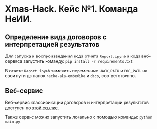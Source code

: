 # Xmas-Hack. Кейс №1. Команда НеИИ.

## Определение вида договоров с интерпретацией результатов
Для запуска и воспроизведения кода отчета `Report.ipynb` и кода веб-сервиса запустить команду:
`pip install -r requirements.txt`

В отчете `Report.ipynb` заменить переменные `HACK_PATH` и `DOC_PATH` на свои пути до папок `hacka-aka-embedika` и `docs`, соответственно.

## Веб-сервис

Веб-сервис классификации договоров и интерпретации результатов доступен по [этой ссылке](https://xmas-production.up.railway.app/result).

Также сервис можно запустить локально с помощью команды:
`python main.py`
